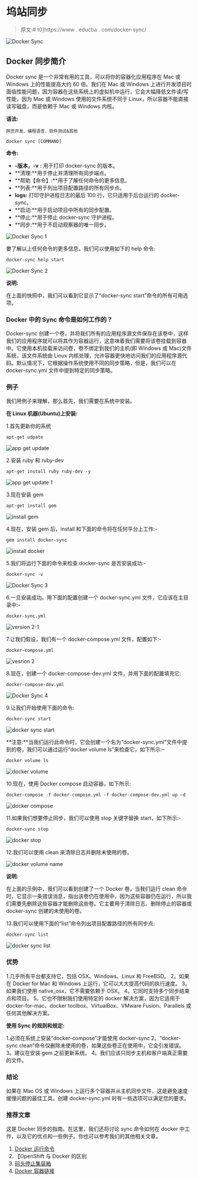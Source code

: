 # 坞站同步

> 原文:# t0]https://www . educba . com/docker-sync/

![Docker Sync](img/2a0df874e5b8c2eee49d623f8cc03dd8.png)



## Docker 同步简介

Docker sync 是一个非常有用的工具，可以将你的容器化应用程序在 Mac 或 Windows 上的性能提高大约 60 倍。我们在 Mac 或 Windows 上进行开发项目时面临性能问题，因为容器在这些系统上的虚拟机中运行，它会大幅降低文件读/写性能，因为 Mac 或 Windows 使用的文件系统不同于 Linux，所以容器不能直接读写磁盘，而是依赖于 Mac 或 Windows 内核。

**语法:**

<small>网页开发、编程语言、软件测试&其他</small>

`docker sync [COMMAND]`

**命令:**

*   **–版本，-v** **:** 用于打印 docker-sync 的版本。
*   **清理:**用于停止并清理所有同步端点。
*   **帮助【命令】:**用于了解任何命令的更多信息。
*   **列表:**用于列出项目配置路径的所有同步点。
*   **logs:** 打印守护进程日志的最后 100 行，它只适用于后台运行的 docker-sync。
*   **启动:**用于启动项目中所有的同步配置。
*   **停止:**用于停止 docker-sync 守护进程。
*   **同步:**用于不启动观察器的唯一同步。

![Docker Sync 1](img/0580827dce5c2617e4f32e0225c25df1.png)



要了解以上任何命令的更多信息，我们可以使用如下的 help 命令:

`docker-sync help start`

![Docker Sync 2](img/100c9a7a4a4f182fe8205390f19c9205.png)



**说明:**

在上面的快照中，我们可以看到它显示了“docker-sync start”命令的所有可用选项。

### Docker 中的 Sync 命令是如何工作的？

Docker-sync 创建一个卷，并将我们所有的应用程序源文件保存在该卷中，这样我们的应用程序就可以将其作为容器运行，这意味着我们需要将该卷挂载到容器中。它使用本机挂载来访问卷，卷不绑定到我们的主机(即 Windows 或 Mac)文件系统，该文件系统由 Linux 内核处理，允许容器更快地访问我们的应用程序源代码。默认情况下，它根据操作系统使用不同的同步策略，但是，我们可以在 docker-sync.yml 文件中提到特定的同步策略。

### 例子

我们用例子来理解，那么首先，我们需要在系统中安装。

**在 Linux 机器(Ubuntu)上安装:**

1.首先更新你的系统

`apt-get udpate`

![app get update ](img/8aec66f4db849fce29115c32ab67e86e.png)



2.安装 ruby 和 ruby-dev

`apt-get install ruby ruby-dev -y`

![app get update 1](img/a1ff64082b4fc97d2ff422b543b4f1b4.png)



3.现在安装 gem

`apt-get install gem`

![install gem](img/20d232050e78250635de0fe8dab0935d.png)



4.现在，安装 gem 后，install 和下面的命令将在任何平台上工作:-

`gem install docker-sync`

![install docker](img/746794790a42a2474f3d3f7d1c6ae63d.png)



5.我们将运行下面的命令来检查 docker-sync 是否安装成功:-

`docker-sync -v`

![Docker Sync 3](img/7ed222ff36c779dc01e2f10f8a4c7c05.png)



6.一旦安装成功。用下面的配置创建一个 docker-sync.yml 文件，它应该在主目录中:-

`docker-sync.yml`

![version 2-1](img/2fea36be3fb060273ad0d1799c437b2c.png)



7.让我们假设，我们有一个 docker-compose.yml 文件，配置如下:-

`docker-compose.yml`

![vesrion 2](img/377894da9d0e955628ee241265cdf00e.png)



8.现在，创建一个 docker-compose-dev.yml 文件，并用下面的配置填充它:

`docker-compose-dev.yml`

![Docker Sync 4](img/dafa8c31ce95e686d80c5c733d6dd5aa.png)



9.让我们开始使用下面的命令:

`docker-sync start`

![docker sync start](img/da58fc1eacb52978fc4eeb0092101cf9.png)



**注意:**当我们运行此命令时，它会创建一个名为“docker-sync.yml”文件中提到的卷，我们可以通过运行“docker volume ls”来检查它，如下所示:–

`docker volume ls`

![docker volume](img/bbe8f06e259a1ce20dbaa4eeeea71213.png)



10.现在，使用 Docker compose 启动容器，如下所示:

`docker-compose -f docker-compose.yml -f docker-compose-dev.yml up –d`

![docker compose](img/35f207aa6b31b731cf572c2ce4c38017.png)



11.如果我们想要停止同步，我们可以使用 stop 关键字替换 start，如下所示:-

`docker-sync stop`

![docker stop](img/5e3035c42fa367fe3cabef9ebc02e575.png)



12.我们可以使用 clean 来清除日志并删除未使用的卷。

![docker volume name](img/3973b36c8dfd2a8753e1c6281cfcb6bf.png)



**说明:**

在上面的示例中，我们可以看到创建了一个 Docker 卷，当我们运行 clean 命令时，它显示一条错误消息，指出该卷仍在使用中，因为这些容器仍在运行，所以我们需要先删除这些容器才能删除这些卷。它主要用于清除日志、删除停止的容器或 docker-sync 创建的未使用的卷。

13.我们可以使用下面的“list”命令列出项目配置路径的所有同步点:

`docker-sync list`

![docker sync list](img/b03792e93fef9d25ae8ed70184b31822.png)



### 优势

1.几乎所有平台都支持它，包括 OSX、Windows、Linux 和 FreeBSD。
2。如果在 Docker for Mac 和 Windows 上运行，它可以大大提高代码的执行速度。
3。如果我们使用 native_osx，它不需要依赖于 OSX。
4。它同时支持多个同步结束点和项目。
5。它也不限制我们使用特定的 docker 解决方案，因为它适用于 docker-for-mac、docker toolbox、VirtualBox、VMware Fusion、Parallels 或任何其他解决方案。

**使用 Sync 的规则和规定:**

1.必须在系统上安装“docker-compose”才能使用 docker-sync
2。“docker-sync clean”命令仅删除未使用的卷，如果这些卷正在使用中，它会引发错误。
3。建议在安装 gem 之前更新系统。
4。我们应该只同步主机和客户端真正需要的文件。

### 结论

如果在 Mac OS 或 Windows 上运行多个容器并从主机同步文件，这是避免速度缓慢问题的最佳工具。创建 docker-sync.yml 时有一些选项可以满足您的要求。

### 推荐文章

这是 Docker 同步的指南。在这里，我们还将讨论 sync 命令如何在 docker 中工作，以及它的优点和一些例子。你也可以参考我们的其他相关文章。

1.  [Docker 运行命令](https://www.educba.com/docker-run-command/)
2.  【OpenShift 与 Docker 的区别
3.  [码头停止集装箱](https://www.educba.com/docker-stop-container/)
4.  [Docker 容器链接](https://www.educba.com/docker-container-linking/)





